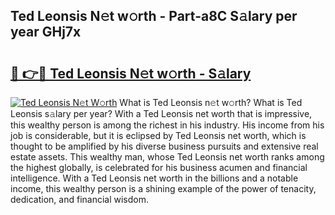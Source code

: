 ## Ted Leonsis N𝚎t w𝚘rth - Part-a8C S𝚊lary per year GHj7x

# <h2><a href="http://gc2zy5.nevu.top/?p=Ted+Leonsis">🔗 👉🔴 Ted Leonsis N𝚎t w𝚘rth - S𝚊lary</a></h2>

[![Ted Leonsis N𝚎t W𝚘rth](https://i.imgur.com/Oavwk0R.jpeg)](http://gc2zy5.nevu.top/?p=Ted+Leonsis)
What is Ted Leonsis n𝚎t w𝚘rth? What is Ted Leonsis s𝚊lary per year?
With a Ted Leonsis net worth that is impressive, this wealthy person is among the richest in his industry. His income from his job is considerable, but it is eclipsed by Ted Leonsis net worth, which is thought to be amplified by his diverse business pursuits and extensive real estate assets. This wealthy man, whose Ted Leonsis net worth ranks among the highest globally, is celebrated for his business acumen and financial intelligence. With a Ted Leonsis net worth in the billions and a notable income, this wealthy person is a shining example of the power of tenacity, dedication, and financial wisdom.
